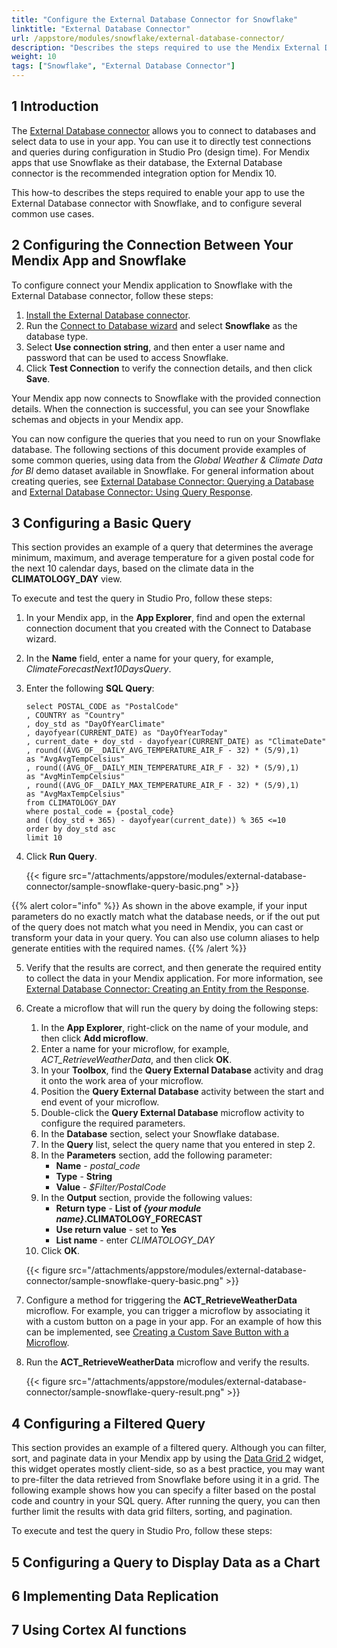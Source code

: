 ```yaml
---
title: "Configure the External Database Connector for Snowflake"
linktitle: "External Database Connector"
url: /appstore/modules/snowflake/external-database-connector/
description: "Describes the steps required to use the Mendix External Database connector with Snowflake."
weight: 10
tags: ["Snowflake", "External Database Connector"]
---
```


## 1 Introduction

The [External Database connector](/appstore/modules/external-database-connector/) allows you to connect to databases and select data to use in your app. You can use it to directly test connections and queries during configuration in Studio Pro (design time). For Mendix apps that use Snowflake as their database, the External Database connector is the recommended integration option for Mendix 10.

This how-to describes the steps required to enable your app to use the External Database connector with Snowflake, and to configure several common use cases.

## 2 Configuring the Connection Between Your Mendix App and Snowflake

To configure connect your Mendix application to Snowflake with the External Database connector, follow these steps:

1. [Install the External Database connector](/appstore/modules/external-database-connector/#installation).
2. Run the [Connect to Database wizard](/appstore/modules/external-database-connector/#configuration) and select **Snowflake** as the database type.
2. Select **Use connection string**, and then enter a user name and password that can be used to access Snowflake.
3. Click **Test Connection** to verify the connection details, and then click **Save**.

Your Mendix app now connects to Snowflake with the provided connection details. When the connection is successful, you can see your Snowflake schemas and objects in your Mendix app.

You can now configure the queries that you need to run on your Snowflake database. The following sections of this document provide examples of some common queries, using data from the *Global Weather & Climate Data for BI* demo dataset available in Snowflake. For general information about creating queries, see [External Database Connector: Querying a Database](/appstore/modules/external-database-connector/#query-database) and [External Database Connector: Using Query Response](/appstore/modules/external-database-connector/#use-query-response).

## 3 Configuring a Basic Query

This section provides an example of a query that determines the average minimum, maximum, and average temperature for a given postal code for the next 10 calendar days, based on the climate data in the **CLIMATOLOGY_DAY** view.

To execute and test the query in Studio Pro, follow these steps:

1. In your Mendix app, in the **App Explorer**, find and open the external connection document that you created with the Connect to Database wizard.
2. In the **Name** field, enter a name for your query, for example, *ClimateForecastNext10DaysQuery*.
3. Enter the following **SQL Query**:

    ```text
    select POSTAL_CODE as "PostalCode"
    , COUNTRY as "Country"
    , doy_std as "DayOfYearClimate"
    , dayofyear(CURRENT_DATE) as "DayOfYearToday"
    , current_date + doy_std - dayofyear(CURRENT_DATE) as "ClimateDate"
    , round((AVG_OF__DAILY_AVG_TEMPERATURE_AIR_F - 32) * (5/9),1)
    as "AvgAvgTempCelsius"
    , round((AVG_OF__DAILY_MIN_TEMPERATURE_AIR_F - 32) * (5/9),1)
    as "AvgMinTempCelsius"
    , round((AVG_OF__DAILY_MAX_TEMPERATURE_AIR_F - 32) * (5/9),1)
    as "AvgMaxTempCelsius"
    from CLIMATOLOGY_DAY
    where postal_code = {postal_code}
    and ((doy_std + 365) - dayofyear(current_date)) % 365 <=10
    order by doy_std asc
    limit 10
    ```

4. Click **Run Query**.

    {{< figure src="/attachments/appstore/modules/external-database-connector/sample-snowflake-query-basic.png" >}}

{{% alert color="info" %}}
As shown in the above example, if your input parameters do no exactly match what the database needs, or if the out put of the query does not match what you need in Mendix, you can cast or transform your data in your query. You can also use column aliases to help generate entities with the required names.
{{% /alert %}}

5. Verify that the results are correct, and then generate the required entity to collect the data in your Mendix application. For more information, see [External Database Connector: Creating an Entity from the Response](/appstore/modules/external-database-connector/#create-entity).
6. Create a microflow that will run the query by doing the following steps:
    1. In the **App Explorer**, right-click on the name of your module, and then click **Add microflow**.
    2. Enter a name for your microflow, for example, *ACT_RetrieveWeatherData*, and then click **OK**.
    3. In your **Toolbox**, find the **Query External Database** activity and drag it onto the work area of your microflow.
    4. Position the **Query External Database** activity between the start and end event of your microflow.
    5. Double-click the **Query External Database** microflow activity to configure the required parameters.
    6. In the **Database** section, select your Snowflake database.
    7. In the **Query** list, select the query name that you entered in step 2.
    8. In the **Parameters** section, add the following parameter:
        * **Name** - *postal_code*
        * **Type** - **String**
        * **Value** - *$Filter/PostalCode*
    9. In the **Output** section, provide the following values:
        * **Return type** - **List of *{your module name}*.CLIMATOLOGY_FORECAST**
        * **Use return value** - set to **Yes**
        * **List name** - enter *CLIMATOLOGY_DAY*
    10. Click **OK**.

    {{< figure src="/attachments/appstore/modules/external-database-connector/sample-snowflake-query-basic.png" >}}

7. Configure a method for triggering the **ACT_RetrieveWeatherData** microflow. For example, you can trigger a microflow by associating it with a custom button on a page in your app. For an example of how this can be implemented, see [Creating a Custom Save Button with a Microflow](/refguide/creating-a-custom-save-button/).
8. Run the **ACT_RetrieveWeatherData** microflow and verify the results.

    {{< figure src="/attachments/appstore/modules/external-database-connector/sample-snowflake-query-result.png" >}}

## 4 Configuring a Filtered Query

This section provides an example of a filtered query. Although you can filter, sort, and paginate data in your Mendix app by using the [Data Grid 2](/appstore/modules/data-grid-2/) widget, this widget operates mostly client-side, so as a best practice, you may want to pre-filter the data retrieved from Snowflake before using it in a grid. The following example shows how you can specify a filter based on the postal code and country in your SQL query. After running the query, you can then further limit the results with data grid filters, sorting, and pagination.

To execute and test the query in Studio Pro, follow these steps:



## 5 Configuring a Query to Display Data as a Chart

## 6 Implementing Data Replication

## 7 Using Cortex AI functions

